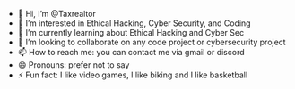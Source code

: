 - 👋 Hi, I’m @Taxrealtor
- 👀 I’m interested in Ethical Hacking, Cyber Security, and Coding
- 🌱 I’m currently learning about Ethical Hacking and Cyber Sec
- 💞️ I’m looking to collaborate on any code project or cybersecurity project
- 📫 How to reach me: you can contact me via gmail or discord
- 😄 Pronouns: prefer not to say
- ⚡ Fun fact: I like video games, I like biking and I like basketball

<!---
Taxrealtor/Taxrealtor is a ✨ special ✨ repository because its `README.md` (this file) appears on your GitHub profile.
You can click the Preview link to take a look at your changes.
--->
